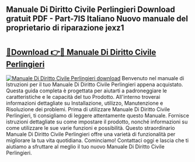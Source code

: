 ## Manuale Di Diritto Civile Perlingieri Download gratuit PDF - Part-7IS Italiano Nuovo manuale del proprietario di riparazione jexz1

# <h2><a href="http://dfaxmto.blite.top/?on=Manuale+Di+Diritto+Civile+Perlingieri">🔗Download 👉🔴 Manuale Di Diritto Civile Perlingieri</a></h2>

[![Manuale Di Diritto Civile Perlingieri download](https://i.imgur.com/lujVjoI.png)](http://dfaxmto.blite.top/?on=Manuale+Di+Diritto+Civile+Perlingieri)
Benvenuto nel manuale di Istruzioni per il tuo Manuale Di Diritto Civile Perlingieri appena acquistato. Questa guida completa è progettata per aiutarti a padroneggiare le caratteristiche e le capacità del tuo Prodotto. All'interno troverai informazioni dettagliate su Installazione, utilizzo, Manutenzione e Risoluzione dei problemi. Prima di utilizzare Manuale Di Diritto Civile Perlingieri, ti consigliamo di leggere attentamente questo Manuale. Fornisce istruzioni dettagliate su come impostare il prodotto, nonché informazioni su come utilizzare le sue varie funzioni e possibilità. Questo straordinario Manuale Di Diritto Civile Perlingieri offre una varietà di funzionalità per migliorare la tua vita quotidiana. Cominciamo! Contattaci oggi e lascia che ti aiutiamo a sfruttare al meglio il tuo nuovo Manuale Di Diritto Civile Perlingieri.
